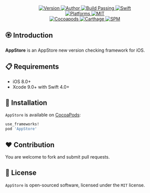 
<p align="center">
  <!-- <img src="./Assets/AppStore.png" alt="AppStore"> -->
  <br/><a href="https://cocoapods.org/pods/AppStore">
  <img alt="Version" src="https://img.shields.io/badge/version-1.0.1-brightgreen.svg">
  <img alt="Author" src="https://img.shields.io/badge/author-Meniny-blue.svg">
  <img alt="Build Passing" src="https://img.shields.io/badge/build-passing-brightgreen.svg">
  <img alt="Swift" src="https://img.shields.io/badge/swift-4.0%2B-orange.svg">
  <br/>
  <img alt="Platforms" src="https://img.shields.io/badge/platform-iOS-lightgrey.svg">
  <img alt="MIT" src="https://img.shields.io/badge/license-MIT-blue.svg">
  <br/>
  <img alt="Cocoapods" src="https://img.shields.io/badge/cocoapods-compatible-brightgreen.svg">
  <img alt="Carthage" src="https://img.shields.io/badge/carthage-working%20on-red.svg">
  <img alt="SPM" src="https://img.shields.io/badge/swift%20package%20manager-compatible-brightgreen.svg">
  </a>
</p>

## 🏵 Introduction

**AppStore** is an AppStore new version checking framework for iOS.

## 📋 Requirements

- iOS 8.0+
- Xcode 9.0+ with Swift 4.0+

## 📲 Installation

`AppStore` is available on [CocoaPods](https://cocoapods.org):

```ruby
use_frameworks!
pod 'AppStore'
```

## ❤️ Contribution

You are welcome to fork and submit pull requests.

## 🔖 License

`AppStore` is open-sourced software, licensed under the `MIT` license.
